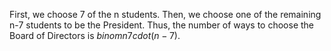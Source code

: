 First, we choose 7 of the n students.
Then, we choose one of the remaining n-7 students to be the President.
Thus, the number of ways to choose the Board of Directors is $binom{n}{7} cdot (n-7)$.
